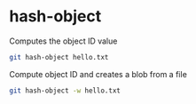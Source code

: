 # hash-object

Computes the object ID value

```bash
git hash-object hello.txt
```

Compute object ID and creates a blob from a file

```bash
git hash-object -w hello.txt
```

